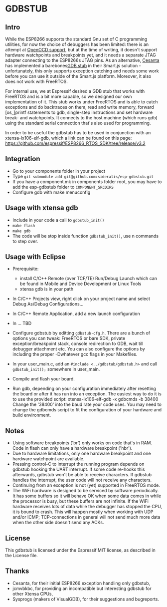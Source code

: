 
GDBSTUB
=======

Intro
-----

While the ESP8266 supports the standard Gnu set of C programming utilities, for now the choice of debuggers
has been limited: there is an attempt at [OpenOCD support](https://github.com/projectgus/openocd), but at 
the time of writing, it doesn't support hardware watchpoints and breakpoints yet, and it needs a separate
JTAG adapter connecting to the ESP8266s JTAG pins. As an alternative, [Cesanta](https://www.cesanta.com/) 
has implemented a barebones[GDB stub](https://blog.cesanta.com/esp8266-gdb) in their Smart.js solution -
unfortunately, this only supports exception catching and needs some work before you can use it outside of 
the Smart.js platform. Moreover, it also does not work with FreeRTOS.

For internal use, we at Espressif desired a GDB stub that works with FreeRTOS and is a bit more capable,
so we designed our own implementation of it. This stub works under FreeRTOS and is able to catch exceptions
and do backtraces on them, read and write memory, forward [os_]printf statements to gdb, single-step 
instructions and set hardware break- and watchpoints. It connects to the host machine (which runs gdb) 
using the standard serial connection that's also used for programming.

In order to be useful the gdbstub has to be used in conjunction with an xtensa-lx106-elf-gdb, which a link
can be found on this page: https://github.com/espressif/ESP8266_RTOS_SDK/tree/release/v3.2

Integration
-----
 * Go to your components folder in your project
 * Type ``git submodule add git@github.com:sideralis/esp-gdbstub.git``
 * If you have a component.mk in components folder root, you may have to add the esp-gdbstub folder to ``COMPONENT_SRCDIRS``
 * Configure gdb with make menuconfig

Usage with xtensa gdb
-----
 * Include in your code a call to ``gdbstub_init()``
 * ``make flash``
 * ``make gdb``
 * The code will be stop inside function ``gdbstub_init()``, use n commands to step over.
 
Usage with Eclipse
-----
 * Prerequisite: 
    * install C/C++ Remote (over TCF/TE) Run/Debug Launch which can be found in Mobile and Device Development or Linux Tools
    * xtensa gdb is in your path
 * In C/C++ Projects view, right click on your project name and select Debug As/Debug Configurations...
 * In C/C++ Remote Application, add a new launch configuration
 * In ... TBD
 
 * Configure gdbstub by editting `gdbstub-cfg.h`. There are a bunch of options you can tweak: FreeRTOS or bare SDK,
private exception/breakpoint stack, console redirection to GDB, wait till debugger attachment etc. You can also
configure the options by including the proper -Dwhatever gcc flags in your Makefiles.
 * In your user_main.c, add an `#include <../gdbstub/gdbstub.h>` and call `gdbstub_init();` somewhere in user_main.
 * Compile and flash your board.
 * Run gdb, depending on your configuration immediately after resetting the board or after it has run into
an exception. The easiest way to do it is to use the provided script: xtensa-lx106-elf-gdb -x gdbcmds -b 38400
Change the '38400' into the baud rate your code uses. You may need to change the gdbcmds script to fit the
configuration of your hardware and build environment.

Notes
-----
 * Using software breakpoints ('br') only works on code that's in RAM. Code in flash can only have a hardware
breakpoint ('hbr').
 * Due to hardware limitations, only one hardware breakpoint and one hardware watchpoint are available.
 * Pressing control-C to interrupt the running program depends on gdbstub hooking the UART interrupt.
If some code re-hooks this afterwards, gdbstub won't be able to receive characters. If gdbstub handles
the interrupt, the user code will not receive any characters.
 * Continuing from an exception is not (yet) supported in FreeRTOS mode.
 * The WiFi hardware is designed to be serviced by software periodically. It has some buffers so it
will behave OK when some data comes in while the processor is busy, but these buffers are not infinite.
If the WiFi hardware receives lots of data while the debugger has stopped the CPU, it is bound
to crash. This will happen mostly when working with UDP and/or ICMP; TCP-connections in general will
not send much more data when the other side doesn't send any ACKs.

License
-------
This gdbstub is licensed under the Espressif MIT license, as described in the License file.


Thanks
------
 * Cesanta, for their initial ESP8266 exception handling only gdbstub,
 * jcmvbkbc, for providing an incompatible but interesting gdbstub for other Xtensa CPUs,
 * Sysprogs (makers of VisualGDB), for their suggestions and bugreports.
